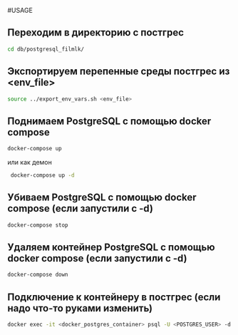 #USAGE

## Переходим в директорию с постгрес
```bash
cd db/postgresql_filmlk/
```

## Экспортируем перепенные среды постгрес из <env_file>
```bash
source ../export_env_vars.sh <env_file>
```
## Поднимаем PostgreSQL с помощью docker compose
```bash
docker-compose up
```
или как демон
```bash
 docker-compose up -d
```
## Убиваем PostgreSQL с помощью docker compose (если запустили с -d)
```bash
docker-compose stop
```

## Удаляем контейнер PostgreSQL с помощью docker compose (если запустили с -d)
```bash
docker-compose down
```

## Подключение к контейнеру в постгрес (если надо что-то руками изменить)
```bash
docker exec -it <docker_postgres_container> psql -U <POSTGRES_USER> -d POSTGRES_DB
```

